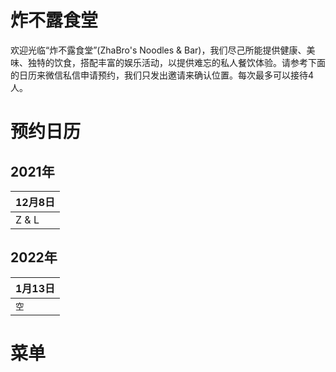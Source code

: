 # 炸不露食堂

欢迎光临“炸不露食堂”(ZhaBro's Noodles & Bar)，我们尽己所能提供健康、美味、独特的饮食，搭配丰富的娱乐活动，以提供难忘的私人餐饮体验。请参考下面的日历来微信私信申请预约，我们只发出邀请来确认位置。每次最多可以接待4人。

# 预约日历
## 2021年

|12月8日|
| - |
| Z & L |

## 2022年

|1月13日|
| - |
| `空` |



# 菜单
